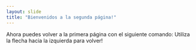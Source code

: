 ```yaml
---
layout: slide
title: "Bienvenidos a la segunda página!"
---
```

Ahora puedes volver a la primera página con el siguiente comando:
Utiliza la flecha hacia la izquierda para volver!
